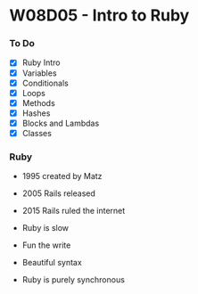 # W08D05 - Intro to Ruby

### To Do
* [x] Ruby Intro
* [x] Variables
* [x] Conditionals
* [x] Loops
* [x] Methods
* [x] Hashes
* [x] Blocks and Lambdas
* [x] Classes

### Ruby
* 1995 created by Matz
* 2005 Rails released
* 2015 Rails ruled the internet
* Ruby is slow

* Fun the write
* Beautiful syntax
* Ruby is purely synchronous













